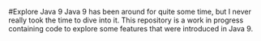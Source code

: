 #Explore Java 9
Java 9 has been around for quite some time, but I never really took the time to dive into it.
This repository is a work in progress containing code to explore some features that were introduced in Java 9.